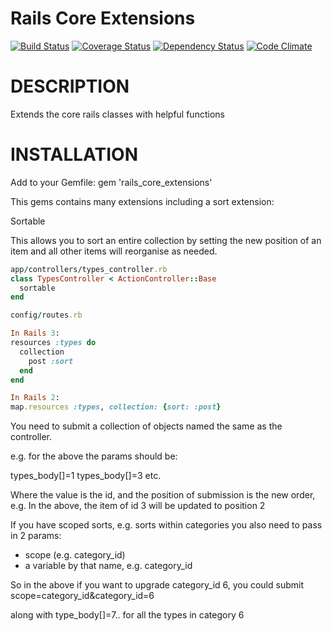Rails Core Extensions 
====================

[![Build Status](https://travis-ci.org/sealink/rails_core_extensions.png?branch=master)](https://travis-ci.org/sealink/rails_core_extensions)
[![Coverage Status](https://coveralls.io/repos/sealink/rails_core_extensions/badge.png)](https://coveralls.io/r/sealink/rails_core_extensions)
[![Dependency Status](https://gemnasium.com/sealink/rails_core_extensions.png?travis)](https://gemnasium.com/sealink/rails_core_extensions)
[![Code Climate](https://codeclimate.com/github/sealink/rails_core_extensions.png)](https://codeclimate.com/github/sealink/rails_core_extensions)

# DESCRIPTION

Extends the core rails classes with helpful functions

# INSTALLATION

Add to your Gemfile:
gem 'rails_core_extensions'

This gems contains many extensions including a sort extension:

Sortable

This allows you to sort an entire collection by setting the new position of an item
and all other items will reorganise as needed.

```ruby
app/controllers/types_controller.rb
class TypesController < ActionController::Base
  sortable
end

config/routes.rb

In Rails 3:
resources :types do
  collection
    post :sort
  end
end

In Rails 2:
map.resources :types, collection: {sort: :post}
```

You need to submit a collection of objects named the same as the controller.

e.g. for the above the params should be:

types_body[]=1
types_body[]=3
etc.

Where the value is the id, and the position of submission is the new order, e.g.
In the above, the item of id 3 will be updated to position 2

If you have scoped sorts, e.g. sorts within categories you also need to pass in 2 params:
* scope (e.g. category_id)
* a variable by that name, e.g. category_id

So in the above if you want to upgrade category_id 6, you could submit
scope=category_id&category_id=6

along with type_body[]=7.. for all the types in category 6
